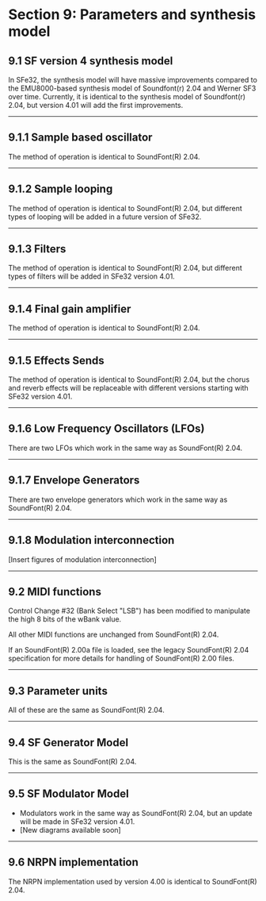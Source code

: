 # Section 9: Parameters and synthesis model

## 9.1 SF version 4 synthesis model

In SFe32, the synthesis model will have massive improvements compared to the EMU8000-based synthesis model of Soundfont(r) 2.04 and Werner SF3 over time. Currently, it is identical to the synthesis model of Soundfont(r) 2.04, but version 4.01 will add the first improvements.

* * *

## 9.1.1 Sample based oscillator

The method of operation is identical to SoundFont(R) 2.04.

* * *

## 9.1.2 Sample looping

The method of operation is identical to SoundFont(R) 2.04, but different types of looping will be added in a future version of SFe32.

* * *

## 9.1.3 Filters

The method of operation is identical to SoundFont(R) 2.04, but different types of filters will be added in SFe32 version 4.01.

* * *

## 9.1.4 Final gain amplifier

The method of operation is identical to SoundFont(R) 2.04.

* * *

## 9.1.5 Effects Sends

The method of operation is identical to SoundFont(R) 2.04, but the chorus and reverb effects will be replaceable with different versions starting with SFe32 version 4.01.

* * *

## 9.1.6 Low Frequency Oscillators (LFOs)

There are two LFOs which work in the same way as SoundFont(R) 2.04.

* * *

## 9.1.7 Envelope Generators

There are two envelope generators which work in the same way as SoundFont(R) 2.04.

* * *

## 9.1.8 Modulation interconnection

\[Insert figures of modulation interconnection\]

* * *

## 9.2 MIDI functions

Control Change #32 (Bank Select "LSB") has been modified to manipulate the high 8 bits of the wBank value.

All other MIDI functions are unchanged from SoundFont(R) 2.04.

If an SoundFont(R) 2.00a file is loaded, see the legacy SoundFont(R) 2.04 specification for more details for handling of SoundFont(R) 2.00 files.

* * *

## 9.3 Parameter units

All of these are the same as SoundFont(R) 2.04.

* * *

## 9.4 SF Generator Model

This is the same as SoundFont(R) 2.04.

* * *

## 9.5 SF Modulator Model

- Modulators work in the same way as SoundFont(R) 2.04, but an update will be made in SFe32 version 4.01.
- \[New diagrams available soon\]

* * *

## 9.6 NRPN implementation

The NRPN implementation used by version 4.00 is identical to SoundFont(R) 2.04.